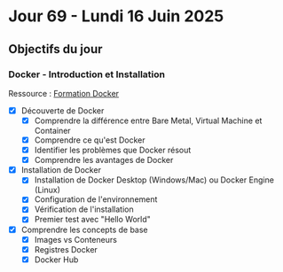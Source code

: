 # Jour 69 - Lundi 16 Juin 2025

## Objectifs du jour

### Docker - Introduction et Installation

Ressource : [Formation Docker](https://github.com/HachemiH/formation-docker)

- [x] Découverte de Docker
  - [x] Comprendre la différence entre Bare Metal, Virtual Machine et Container
  - [x] Comprendre ce qu'est Docker
  - [x] Identifier les problèmes que Docker résout
  - [x] Comprendre les avantages de Docker

- [x] Installation de Docker
  - [x] Installation de Docker Desktop (Windows/Mac) ou Docker Engine (Linux)
  - [x] Configuration de l'environnement
  - [x] Vérification de l'installation
  - [x] Premier test avec "Hello World"

- [x] Comprendre les concepts de base
  - [x] Images vs Conteneurs
  - [x] Registres Docker
  - [x] Docker Hub 